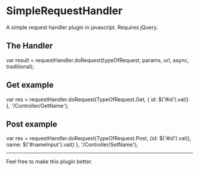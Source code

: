 SimpleRequestHandler
====================

A simple request handler plugin in javascript. Requires jQuery.

The Handler
--------
var result = requestHandler.doRequest(typeOfRequest, params, url, async, traditional);

Get example
--------
var res = requestHandler.doRequest(TypeOfRequest.Get, { id: $('#id').val() }, '/Controller/GetName');

Post example
--------
var res = requestHandler.doRequest(TypeOfRequest.Post, {id: $('#id').val(), name: $('#nameInput').val() }, '/Controller/SetName');

********
Feel free to make this plugin better.
